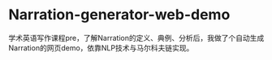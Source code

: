 # Narration-generator-web-demo
学术英语写作课程pre，了解Narration的定义、典例、分析后，我做了个自动生成Narration的网页demo，依靠NLP技术与马尔科夫链实现。
